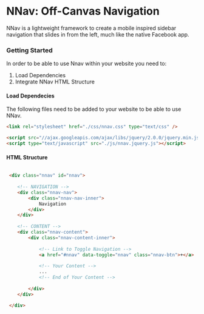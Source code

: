# NNav: Off-Canvas Navigation

NNav is a lightweight framework to create a mobile inspired sidebar navigation
that slides in from the left, much like the native Facebook app.

### Getting Started

In order to be able to use Nnav within your website you need to:
 1. Load Dependencies
 2. Integrate NNav HTML Structure

#### Load Dependecies
The following files need to be added to your website to be able to use NNav.
    
````HTML
<link rel="stylesheet" href="./css/nnav.css" type="text/css" />

<script src="//ajax.googleapis.com/ajax/libs/jquery/2.0.0/jquery.min.js"></script>
<script type="text/javascript" src="./js/nnav.jquery.js"></script>
````

#### HTML Structure
````HTML

 <div class="nnav" id="nnav">
      
    <!-- NAVIGATION -->
    <div class="nnav-nav">
        <div class="nnav-nav-inner">
        	Navigation
        </div>
    </div>
      
    <!-- CONTENT -->
    <div class="nnav-content">
        <div class="nnav-content-inner">
       
	      	<!-- Link to Toggle Navigation -->
	      	<a href="#nnav" data-toggle="nnav" class="nnav-btn">+</a>
	       
	      	<!-- Your Content -->
	      	...
	      	<!-- End of Your Content -->
           
 		</div>
 	</div>
      
 </div>

````